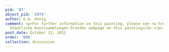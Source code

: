 ```yaml
---
pid: '97'
object_pid: '2974'
author: E.A. Honig
comment: <p>For further information on this painting, please see <a href="http://skd-online-collection.skd.museum/de/contents/show?id=241813">the
  Staatliche Kunstsammlungen Dresden webpage on this painting</a>.</p>
post_date: October 12, 2012
order: '096'
collection: discussion
---
```

